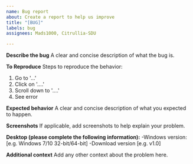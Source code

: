 ```yaml
---
name: Bug report
about: Create a report to help us improve
title: "[BUG]"
labels: bug
assignees: Mads1000, Citrullia-SDU

---
```


**Describe the bug**
A clear and concise description of what the bug is.

**To Reproduce**
Steps to reproduce the behavior:
1. Go to '...'
2. Click on '....'
3. Scroll down to '....'
4. See error

**Expected behavior**
A clear and concise description of what you expected to happen.

**Screenshots**
If applicable, add screenshots to help explain your problem.

**Desktop (please complete the following information):**
 -Windows version: [e.g. Windows 7/10 32-bit/64-bit]
 -Download version [e.g. v1.0]

**Additional context**
Add any other context about the problem here.
